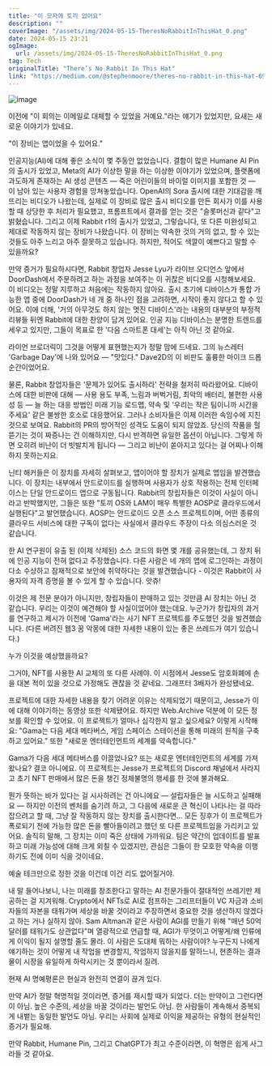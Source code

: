 ```yaml
---
title: "이 모자에 토끼 없어요"
description: ""
coverImage: "/assets/img/2024-05-15-TheresNoRabbitInThisHat_0.png"
date: 2024-05-15 23:21
ogImage:
  url: /assets/img/2024-05-15-TheresNoRabbitInThisHat_0.png
tag: Tech
originalTitle: "There’s No Rabbit In This Hat"
link: "https://medium.com/@stephenmoore/theres-no-rabbit-in-this-hat-69bd5c697302"
---
```


![image](https://miro.medium.com/v2/resize:fit:1400/1*W77L6syXpU-aUDV44F5zCQ.gif)

이전에 "이 회의는 이메일로 대체할 수 있었을 거예요."라는 얘기가 있었지만, 요새는 새로운 이야기가 있네요.

"이 장비는 앱이었을 수 있어요."

인공지능(AI)에 대해 좋은 소식이 몇 주동안 없었습니다. 결함이 많은 Humane AI Pin의 출시가 있었고, Meta의 AI가 이상한 말을 하는 이상한 이야기가 있었으며, 플랫폼에 과도하게 존재하는 AI 생성 콘텐츠 — 죽은 어린이들의 바이럴 이미지를 포함한 것 — 이 남아 있는 사용자 경험을 망쳐놓았습니다. OpenAI의 Sora 출시에 대한 기대감을 깨뜨리는 비디오가 나왔는데, 실제로 이 장비로 많은 출시 비디오를 만든 회사가 이를 사용할 때 상당한 후 처리가 필요했고, 프롬프트에서 결과를 얻는 것은 "슬롯머신과 같다"고 밝혔습니다. 그리고 이제 Rabbit r1의 출시가 있었고, 그렇습니다, 또 다른 미완성되고 제대로 작동하지 않는 장비가 나왔습니다. 이 장비는 약속한 것의 거의 없고, 할 수 있는 것들도 아주 느리고 아주 잘못하고 있습니다. 하지만, 적어도 색깔이 예쁘다고 말할 수 있을까요?

만약 증거가 필요하시다면, Rabbit 창업자 Jesse Lyu가 라이브 오디언스 앞에서 DoorDash에서 주문하려고 하는 과정을 보여주는 이 귀찮은 비디오를 시청해보세요. 이 비디오는 정말 지루하고 처음에는 작동하지 않아요. 출시 초기에 디바이스가 통합 가능한 앱 중에 DoorDash가 네 개 중 하나인 점을 고려하면, 시작이 좋지 않다고 할 수 있어요. 이에 더해, '거의 아무것도 하지 않는 멋진 디바이스'라는 내용의 대부분의 부정적 리뷰들 뒤엔 Rabbit에 대한 찬양이 담겨 있어요. 인공 지능 디바이스는 분명한 트렌드를 세우고 있지만, 그들이 목표로 한 '다음 스마트폰 대세'는 아직 아닌 것 같아요.

라이언 브로더릭이 그것을 어떻게 표현했는지가 정말 맘에 드네요. 그의 뉴스레터 'Garbage Day'에 나와 있어요 — "맛있다." Dave2D의 이 비판도 훌륭한 마이크 드롭 순간이었어요.

물론, Rabbit 창업자들은 '문제가 있어도 출시하라' 전략을 철저히 따라왔어요. 디바이스에 대한 비판에 대해 — 사용 용도 부족, 느림과 버벅거림, 최악의 배터리, 불편한 사용성 등 — 늘 하는 대응 방법인 미래 기능 로드맵, 약속 및 '우리는 작은 팀이니까 시간을 주세요' 같은 불쌍한 호소로 대응했어요. 그러나 소비자들은 이제 이러한 속임수에 지친 것으로 보여요. Rabbit의 PR의 방어적인 성격도 도움이 되지 않았죠. 당신의 작품을 헐뜯기는 것이 짜증나는 건 이해하지만, 다시 반격하면 유일한 옵션이 아닙니다. 그렇게 하면 오히려 비난이 더 빗발치게 됩니다 — 그리고 비난이 쏟아지고 있다는 걸 어찌나 이해하지 못하는지요.

닌티 해커들은 이 장치를 자세히 살펴보고, 앱이어야 할 장치가 실제로 앱임을 발견했습니다. 이 장치는 내부에서 안드로이드를 실행하며 사용자가 상호 작용하는 전체 인터페이스는 단일 안드로이드 앱으로 구동됩니다. Rabbit의 창립자들은 이것이 사실이 아니라고 반박했지만, 그들은 또한 "토끼 OS와 LAM이 매우 특별한 AOSP로 클라우드에서 실행된다"고 발언했습니다. AOSP는 안드로이드 오픈 소스 프로젝트이며, 어떤 종류의 클라우드 서비스에 대한 구독이 없다는 사실에서 클라우드 주장이 다소 의심스러운 것 같습니다.

한 AI 연구원이 유출 된 (이제 삭제된) 소스 코드의 화면 몇 개를 공유했는데, 그 장치 뒤에 인공 지능이 전혀 없다고 주장했습니다. 다른 사람은 네 개의 앱에 로그인하는 과정이 다소 수상하고 잠재적으로 보안에 취약하다는 것을 발견했습니다 - 이것은 Rabbit이 사용자의 자격 증명을 볼 수 있게 할 수 있습니다. 앗츄!

이것은 제 전문 분야가 아니지만, 창립자들이 판매하고 있는 것만큼 AI 장치는 아닌 것 같습니다. 우리는 이것이 예견해야 할 사실이었어야 했는데요. 누군가가 창립자의 과거를 연구하고 제시가 이전에 'Gama'라는 사기 NFT 프로젝트를 주도했던 것을 발견했습니다. (다른 버려진 웹3 꿈 악몽에 대한 자세한 내용이 있는 좋은 쓰레드가 여기 있습니다.)

누가 이것을 예상했을까요?

그거야, NFT를 사용한 AI 교체의 또 다른 사례야. 이 시점에서 Jesse도 암호화폐에 손을 대본 적이 있을 것으로 가정해도 괜찮을 것 같네요. 그래프터 3배자가 완성됐네요.

프로젝트에 대한 자세한 내용을 찾기 어려운 이유는 삭제되었기 때문이고, Jesse가 이에 대해 이야기하는 동영상 또한 삭제됐어요. 하지만 Web.Archive 덕분에 이 모든 정보를 확인할 수 있어요. 이 프로젝트가 얼마나 심각한지 알고 싶으세요? 이렇게 시작해요: "Gama는 다음 세대 메타버스, 게임 스페이스 스테이션을 통해 미래의 원칙을 구축하고 있어요." 또한 "새로운 엔터테인먼트의 세계를 약속합니다."

Gama가 다음 세대 메타버스를 이끌었나요? 또는 새로운 엔터테인먼트의 세계를 가져왔나요? 결코 아니에요. 이 프로젝트는 Jesse가 프로젝트의 Discord 채널에서 사라지고 초기 NFT 판매에서 많은 돈을 챙긴 정체불명의 행세를 한 것에 불과해요.

뭔가 뜻하는 바가 있다는 걸 시사하려는 건 아니에요 — 설립자들은 늘 시도하고 실패해요 — 하지만 이전의 벤처를 숨기려 하고, 그 다음에 새로운 큰 혁신이 나타나는 걸 따라잡으려고 할 때, 그냥 잘 작동하지 않는 장치를 출시한다면... 모든 징후가 이 프로젝트가 폭로되기 전에 가능한 많은 돈을 빨아들이려고 했던 또 다른 프로젝트임을 가리키고 있어요. 솔직히 말해, 그 장치는 이미 죽은 상태에 가까워요. 팀은 약간의 업데이트를 발표하고 미래 가능성에 대해 크게 외칠 수 있겠지만, 관심은 그들이 한 모호한 약속을 이행하기도 전에 이미 식을 것이네요.

예술 테크만으로 정한 것을 이건데 이건 리도 없어질거야.

내 말 들어나보니, 나는 미래를 창조한다고 말하는 AI 전문가들이 절대적인 쓰레기만 제공하는 걸 지겨워해. Crypto에서 NFTs로 AI로 점프하는 그리프터들이 VC 자금과 소비자들의 자본을 태워가며 세상을 바꿀 것이라고 주장하면서 중요한 것을 생산하지 않겠다고 하는 거나 실하지 않아. Sam Altman과 같은 사람이 AGI를 만들기 위해 "매년 50억 달러를 태워가도 상관없다"며 열광적으로 언급할 때, AGI가 무엇이고 어떻게/왜 인류에게 이익이 될지 설명할 줄도 몰라. 이 사람은 도대체 뭐하는 사람이야? 누구든지 나에게 얘기하는 것이 어떻게 내 작업을 변경할지, 작업하지 않을지를 말하느니, 현존하는 결과물이 시장을 유일하게 하락시키는 것 뿐이라서 질려.

현재 AI 명예평론은 현실과 완전히 연결이 끊겨 있다.

만약 AI가 정말 혁명적일 것이라면, 증거를 제시할 때가 되었다. 더는 만약이고 그런다면이 아님. 높은 수준의, 세상을 바꿀 것이라는 발언도 아님. 한 사람들이 계속해서 중복되게 내뱉는 동일한 발언도 아님. 우리는 사회에 실제로 이익을 제공하는 유형의 현실적인 증거가 필요해.

만약 Rabbit, Humane Pin, 그리고 ChatGPT가 최고 수준이라면, 이 혁명은 쉽게 사그라들 것 같아요.
